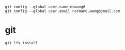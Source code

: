 ```
git config --global user.name nowang6
git config --global user.email norman6.wang@gmail.com
```
# git

```bash
git lfs install
```